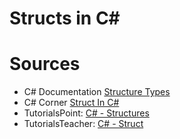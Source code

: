 # Structs in C#


# Sources
- C# Documentation [Structure Types](https://docs.microsoft.com/en-us/dotnet/csharp/language-reference/builtin-types/struct#:~:text=A%20structure%20type%20)
- C# Corner [Struct In C#](https://www.c-sharpcorner.com/UploadFile/puranindia/struct-in-C-Sharp/)
- TutorialsPoint: [C# - Structures](https://www.tutorialspoint.com/csharp/csharp_struct.htm)
- TutorialsTeacher: [C# - Struct](https://www.tutorialsteacher.com/csharp/csharp-struct)
